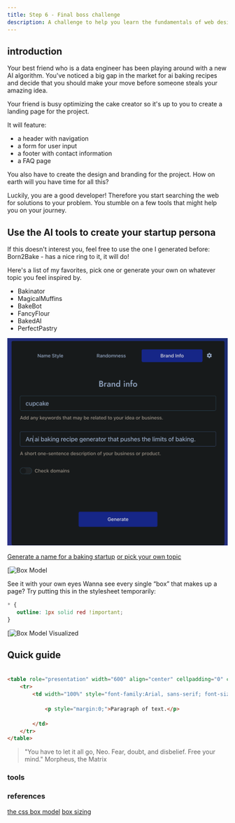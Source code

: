 ```yaml
---
title: Step 6 - Final boss challenge
description: A challenge to help you learn the fundamentals of web design.
---
```


## introduction

Your best friend who is a data engineer has been playing around with a new AI algorithm. You've noticed a big gap in the market for ai baking recipes and decide that you should make your move before someone steals your amazing idea.

Your friend is busy optimizing the cake creator so it's up to you to create a landing page for the project.

It will feature:

- a header with navigation
- a form for user input
- a footer with contact information
- a FAQ page

You also have to create the design and branding for the project.
How on earth will you have time for all this?

Luckily, you are a good developer! Therefore you start searching the web for solutions to your problem. You stumble on a few tools that might help you on your journey.

## Use the AI tools to create your startup persona

If this doesn't interest you, feel free to use the one I generated before:
Born2Bake - has a nice ring to it, it will do!

Here's a list of my favorites, pick one or generate your own on whatever topic you feel inspired by.

- Bakinator
- MagicalMuffins
- BakeBot
- FancyFlour
- BakedAI
- PerfectPastry

![AI name generation](../../../assets/ai-naming.png)

[Generate a name for a baking startup](https://namelix.com/app/?keywords=cupcake)
[or pick your own topic](https://namelix.com/)

[![Box Model](https://i0.wp.com/css-tricks.com/wp-content/uploads/2021/02/thebox.png?w=570&ssl=1)

See it with your own eyes
Wanna see every single “box” that makes up a page? Try putting this in the stylesheet temporarily:

```css
* {
   outline: 1px solid red !important;
}
```

[![Box Model Visualized](https://i0.wp.com/css-tricks.com/wp-content/uploads/2021/02/all-is-a-box.jpg?w=570&ssl=1)

## Quick guide

```html

<table role="presentation" width="600" align="center" cellpadding="0" cellspacing="0" border="0">
    <tr>
        <td width="100%" style="font-family:Arial, sans-serif; font-size:16px; line-height:1.5em; color:#333333; padding:2em; background-color:#e4e4e4;">

            <p style="margin:0;">Paragraph of text.</p>

        </td>
    </tr>
</table>

```

> "You have to let it all go, Neo. Fear, doubt, and disbelief. Free your mind."
> Morpheus, the Matrix

### tools

### references

[the css box model](https://css-tricks.com/the-css-box-model/)
[box sizing](https://css-tricks.com/almanac/properties/b/box-sizing/)
